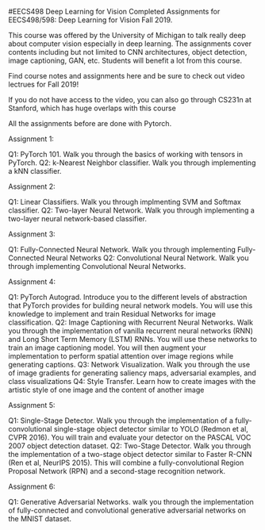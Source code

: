 
#EECS498 Deep Learning for Vision
Completed Assignments for EECS498/598: Deep Learning for Vision Fall 2019.

This course was offered by the University of Michigan to talk really deep about computer vision especially in deep learning. The assignments cover contents including but not limited to CNN architectures, object detection, image captioning, GAN, etc. Students will benefit a lot from this course.

Find course notes and assignments here and be sure to check out video lectrues for Fall 2019!

If you do not have access to the video, you can also go through CS231n at Stanford, which has huge overlaps with this course

All the assignments before are done with Pytorch.

Assignment 1:

Q1: PyTorch 101. Walk you through the basics of working with tensors in PyTorch.
Q2: k-Nearest Neighbor classifier. Walk you through implementing a kNN classifier.

Assignment 2:

Q1: Linear Classifiers. Walk you through implmenting SVM and Softmax classifier.
Q2: Two-layer Neural Network. Walk you through implementing a two-layer neural network-based classifier.

Assignment 3:

Q1: Fully-Connected Neural Network. Walk you through implementing Fully-Connected Neural Networks
Q2: Convolutional Neural Network. Walk you through implementing Convolutional Neural Networks.

Assignment 4:

Q1: PyTorch Autograd. Introduce you to the different levels of abstraction that PyTorch provides for building neural network models. You will use this knowledge to implement and train Residual Networks for image classification.
Q2: Image Captioning with Recurrent Neural Networks. Walk you through the implementation of vanilla recurrent neural networks (RNN) and Long Short Term Memory (LSTM) RNNs. You will use these networks to train an image captioning model. You will then augment your implementation to perform spatial attention over image regions while generating captions.
Q3: Network Visualization. Walk you through the use of image gradients for generating saliency maps, adversarial examples, and class visualizations
Q4: Style Transfer. Learn how to create images with the artistic style of one image and the content of another image

Assignment 5:

Q1: Single-Stage Detector. Walk you through the implementation of a fully-convolutional single-stage object detector similar to YOLO (Redmon et al, CVPR 2016). You will train and evaluate your detector on the PASCAL VOC 2007 object detection dataset.
Q2: Two-Stage Detector. Walk you through the implementation of a two-stage object detector similar to Faster R-CNN (Ren et al, NeurIPS 2015). This will combine a fully-convolutional Region Proposal Network (RPN) and a second-stage recognition network.

Assignment 6:

Q1: Generative Adversarial Networks. walk you through the implementation of fully-connected and convolutional generative adversarial networks on the MNIST dataset.
